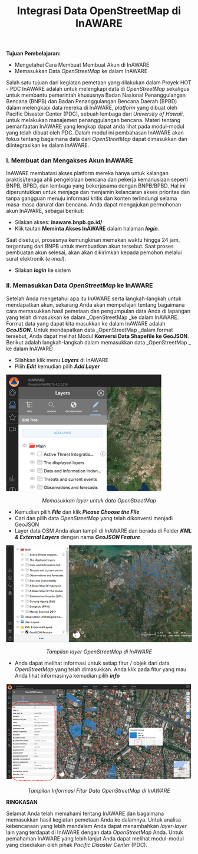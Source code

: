 ﻿---
title: Integrasi Data OpenStreetMap di InAWARE
weight: 1
---

**Tujuan Pembelajaran:**

*   Mengetahui Cara Membuat Membuat Akun di InAWARE
*   Memasukkan Data _OpenStreetMap_ ke dalam InAWARE

Salah satu tujuan dari kegiatan pemetaan yang dilakukan dalam Proyek HOT - PDC InAWARE adalah untuk melengkapi data di _OpenStreetMap_ sekaligus untuk membantu pemerintah khususnya Badan Nasional Penanggulangan Bencana (BNPB) dan Badan Penanggulangan Bencana Daerah (BPBD) dalam melengkapi data mereka di InAWARE, _platform_ yang dibuat oleh Pacific Disaster Center (PDC), sebuah lembaga dari _University of Hawaii_, untuk melakukan manajemen penanggulangan bencana. Materi tentang pemanfaatan InAWARE yang lengkap dapat anda lihat pada modul-modul yang telah dibuat oleh PDC. Dalam modul ini pembahasan InAWARE akan fokus tentang bagaimana data dari _OpenStreetMap_ dapat dimasukkan dan diintegrasikan ke dalam InAWARE.

### **I. Membuat dan Mengakses Akun InAWARE**

InAWARE membatasi akses platform mereka hanya untuk kalangan praktisi/tenaga ahli pengelolaan bencana dan pekerja kemanusiaan seperti BNPB, BPBD, dan lembaga yang bekerjasama dengan BNPB/BPBD. Hal ini diperuntukkan untuk menjaga dan menjamin kelancaran akses prioritas dan tanpa gangguan menuju informasi kritis dan konten terlindungi selama masa-masa darurat dan bencana. Anda dapat mengajukan permohonan akun InAWARE, sebagai berikut:

*   Silakan akses: **inaware.bnpb.go.id/**
*   Klik tautan **Meminta Akses InAWARE** dalam halaman **_login_**.

Saat disetujui, prosesnya kemungkinan memakan waktu hingga 24 jam, tergantung dari BNPB untuk membuatkan akun tersebut. Saat proses pembuatan akun selesai, akan akan dikirimkan kepada pemohon melalui surat elektronik (_e-mail_).

*  Silakan **_login_** ke sistem

### **II. Memasukkan Data _OpenStreetMap_ ke InAWARE**

Setelah Anda mengetahui apa itu InAWARE serta langkah-langkah untuk mendapatkan akun, sekarang Anda akan mempelajari tentang bagaimana cara memasukkan hasil pemetaan dan pengumpulan data Anda di lapangan yang telah dimasukkan ke dalam _OpenStreetMap _ke dalam InAWARE. Format data yang dapat kita masukkan ke dalam InAWARE adalah **_GeoJSON._** Untuk mendapatkan data _OpenStreetMap _dalam format tersebut, Anda dapat melihat Modul **Konversi Data Shapefile ke GeoJSON**. Berikut adalah langkah-langkah dalam memasukkan data _OpenStreetMap _ ke dalam InAWARE:

*   Silahkan klik menu **_Layers_** di InAWARE
*   Pilih **_Edit_** kemudian pilih **_Add Layer_**

![Memasukkan layer untuk data OpenStreetMap](/pages/08-OSM-Data-Integration-to-InAWARE/01-Integrasi-OSM-ke-InAWARE/images/0101_osm_to_inaware.png "Memasukkan layer untuk data OpenStreetMap")
<p align="center"><i>Memasukkan layer untuk data OpenStreetMap</i></p>

*   Kemudian pilih **_File_** dan klik **_Please Choose the File_**
*   Cari dan pilih data _OpenStreetMap_ yang telah dikonversi menjadi GeoJSON
*   Layer data OSM Anda akan tampil di InAWARE dan berada di Folder **_KML & External Layers_** dengan nama **_GeoJSON_ _Feature_**

![Tampilan layer OpenStreetMap di InAWARE](/pages/08-OSM-Data-Integration-to-InAWARE/01-Integrasi-OSM-ke-InAWARE/images/0102_osm_to_inaware.png "Tampilan layer OpenStreetMap di InAWARE")
<p align="center"><i>Tampilan layer OpenStreetMap di InAWARE</i></p>

*   Anda dapat melihat informasi untuk setiap fitur / objek dari data _OpenStreetMap_ yang telah dimasukkan. Anda klik pada fitur yang mau Anda lihat informasinya kemudian pilih **_info_**

![Tampilan Informasi Fitur Data OpenStreetMap di InAWARE](/pages/08-OSM-Data-Integration-to-InAWARE/01-Integrasi-OSM-ke-InAWARE/images/0103_osm_to_inaware.png "Tampilan Informasi Fitur Data OpenStreetMap di InAWARE")
<p align="center"><i>Tampilan Informasi Fitur Data OpenStreetMap di InAWARE</i></p>

**RINGKASAN**

Selamat Anda telah memahami tentang InAWARE dan bagaimana memasukkan hasil kegiatan pemetaan Anda ke dalamnya. Untuk analisa kebencanaan yang lebih mendalam Anda dapat menambahkan _layer-layer_ lain yang terdapat di InAWARE dengan data _OpenStreetMap_ Anda. Untuk pemahaman InAWARE yang lebih lanjut Anda dapat melihat modul-modul yang disediakan oleh pihak _Pacific Disaster Center_ (PDC).

